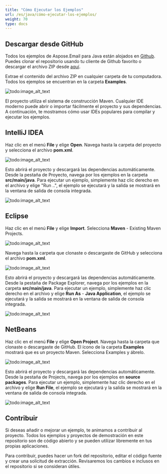 ```yaml
---
title: "Cómo Ejecutar los Ejemplos"
url: /es/java/cómo-ejecutar-los-ejemplos/
weight: 70
type: docs
---
```


## **Descargar desde GitHub**
Todos los ejemplos de Aspose.Email para Java están alojados en [Github](https://github.com/aspose-email/Aspose.Email-for-Java). Puedes clonar el repositorio usando tu cliente de Github favorito o descargar el archivo ZIP desde [aquí](https://github.com/aspose-email/Aspose.Email-for-Java/archive/master.zip).

Extrae el contenido del archivo ZIP en cualquier carpeta de tu computadora. Todos los ejemplos se encuentran en la carpeta **Examples**.

![todo:image_alt_text](https://i.imgur.com/WsQ2wrb.png)

El proyecto utiliza el sistema de construcción Maven. Cualquier IDE moderno puede abrir o importar fácilmente el proyecto y sus dependencias. A continuación, te mostramos cómo usar IDEs populares para compilar y ejecutar los ejemplos.
## **IntelliJ IDEA**
Haz clic en el menú **File** y elige **Open**. Navega hasta la carpeta del proyecto y selecciona el archivo **pom.xml**.

![todo:image_alt_text](https://i.imgur.com/wlAMRKS.png)

Esto abrirá el proyecto y descargará las dependencias automáticamente. Desde la pestaña de Proyecto, navega por los ejemplos en la carpeta **src/main/java**. Para ejecutar un ejemplo, simplemente haz clic derecho en el archivo y elige "Run ..", el ejemplo se ejecutará y la salida se mostrará en la ventana de salida de consola integrada.

![todo:image_alt_text](https://i.imgur.com/hILidzG.png)
## **Eclipse**
Haz clic en el menú **File** y elige **Import**. Selecciona **Maven** - Existing Maven Projects.

![todo:image_alt_text](https://i.imgur.com/nReoOb7.png)

Navega hasta la carpeta que clonaste o descargaste de GitHub y selecciona el archivo **pom.xml**.

![todo:image_alt_text](https://i.imgur.com/l1SQjhM.png)

Esto abrirá el proyecto y descargará las dependencias automáticamente. Desde la pestaña de Package Explorer, navega por los ejemplos en la carpeta **src/main/java**. Para ejecutar un ejemplo, simplemente haz clic derecho en el archivo y elige **Run As** - **Java Application**, el ejemplo se ejecutará y la salida se mostrará en la ventana de salida de consola integrada.

![todo:image_alt_text](https://i.imgur.com/StSdz5i.png)
## **NetBeans**
Haz clic en el menú **File** y elige **Open Project**. Navega hasta la carpeta que clonaste o descargaste de GitHub. El ícono de la carpeta **Examples** mostrará que es un proyecto Maven. Selecciona Examples y ábrelo.

![todo:image_alt_text](https://i.imgur.com/RXUgKjP.png)

Esto abrirá el proyecto y descargará las dependencias automáticamente. Desde la pestaña de Projects, navega por los ejemplos en **source packages**. Para ejecutar un ejemplo, simplemente haz clic derecho en el archivo y elige **Run File**, el ejemplo se ejecutará y la salida se mostrará en la ventana de salida de consola integrada.

![todo:image_alt_text](https://i.imgur.com/Gc8luWX.png)
## **Contribuir**
Si deseas añadir o mejorar un ejemplo, te animamos a contribuir al proyecto. Todos los ejemplos y proyectos de demostración en este repositorio son de código abierto y se pueden utilizar libremente en tus propias aplicaciones.

Para contribuir, puedes hacer un fork del repositorio, editar el código fuente y crear una solicitud de extracción. Revisaremos los cambios e inclusos en el repositorio si se consideran útiles.